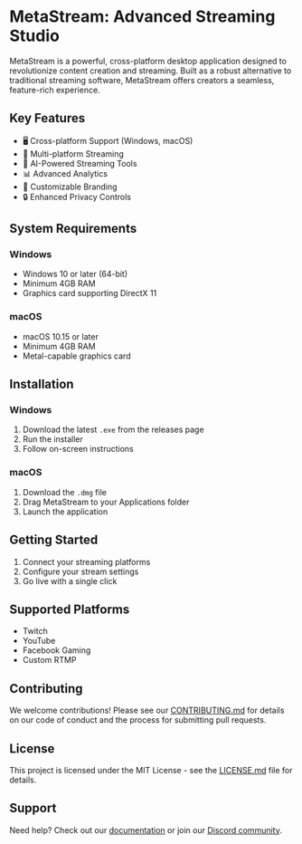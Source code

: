 
# MetaStream: Advanced Streaming Studio

MetaStream is a powerful, cross-platform desktop application designed to revolutionize content creation and streaming. Built as a robust alternative to traditional streaming software, MetaStream offers creators a seamless, feature-rich experience.

## Key Features

- 🖥️ Cross-platform Support (Windows, macOS)
- 🎥 Multi-platform Streaming
- 🤖 AI-Powered Streaming Tools
- 📊 Advanced Analytics
- 🎨 Customizable Branding
- 🔒 Enhanced Privacy Controls

## System Requirements

### Windows
- Windows 10 or later (64-bit)
- Minimum 4GB RAM
- Graphics card supporting DirectX 11

### macOS
- macOS 10.15 or later
- Minimum 4GB RAM
- Metal-capable graphics card

## Installation

### Windows
1. Download the latest `.exe` from the releases page
2. Run the installer
3. Follow on-screen instructions

### macOS
1. Download the `.dmg` file
2. Drag MetaStream to your Applications folder
3. Launch the application

## Getting Started

1. Connect your streaming platforms
2. Configure your stream settings
3. Go live with a single click

## Supported Platforms

- Twitch
- YouTube
- Facebook Gaming
- Custom RTMP

## Contributing

We welcome contributions! Please see our [CONTRIBUTING.md](CONTRIBUTING.md) for details on our code of conduct and the process for submitting pull requests.

## License

This project is licensed under the MIT License - see the [LICENSE.md](LICENSE.md) file for details.

## Support

Need help? Check out our [documentation](https://metastream.com/docs) or join our [Discord community](https://discord.gg/metastream).
